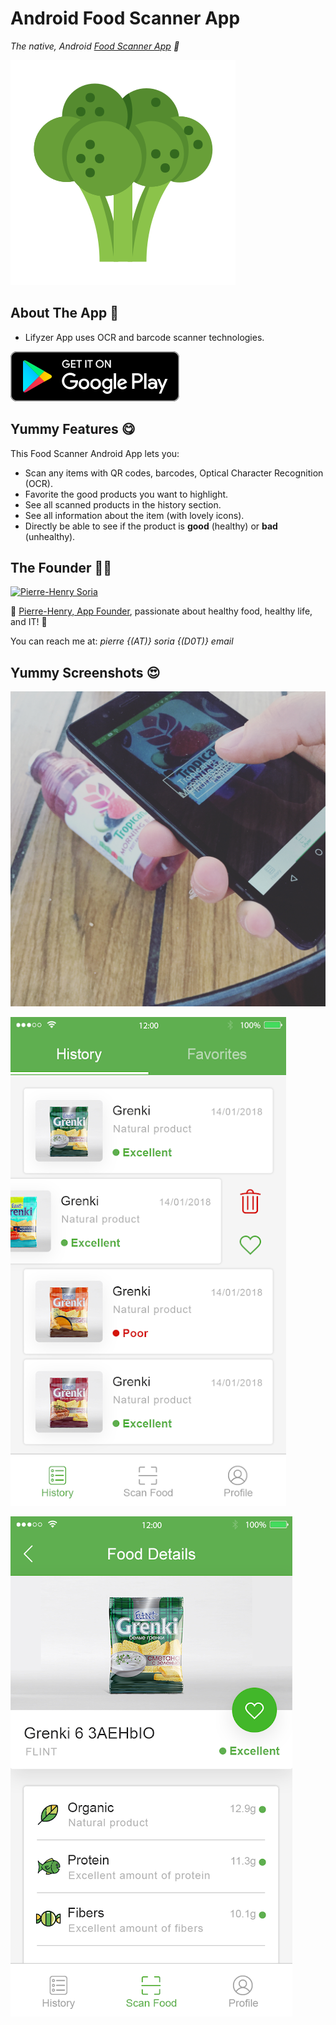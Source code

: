 # Android Food Scanner App

*The native, Android [Food Scanner App](https://play.google.com/store/apps/details?id=com.lifyzer) 🥝*

![Healthy Food, Healthy Tomato](extras/assets/broccoli-healthy-food.svg)


## About The App 🤔

* Lifyzer App uses OCR and barcode scanner technologies.

[![Get Lifyzer, Healthy Food on Google Play](extras/assets/googleplay-badge.svg)](https://play.google.com/store/apps/details?id=com.lifyzer "Get It on Google Play")


## Yummy Features 😋

This Food Scanner Android App lets you:

- Scan any items with QR codes, barcodes, Optical Character Recognition (OCR).
- Favorite the good products you want to highlight.
- See all scanned products in the history section.
- See all information about the item (with lovely icons).
- Directly be able to see if the product is **good** (healthy) or **bad** (unhealthy).


## The Founder 👨‍🍳

[![Pierre-Henry Soria](https://avatars0.githubusercontent.com/u/1325411?s=200)](https://ph7.me "Pierre-Henry Soria: Software Engineer")

🍓 [Pierre-Henry, App Founder](https://pierrehenry.be), passionate about healthy food, healthy life, and IT! 🍍

You can reach me at: *pierre {(AT)} soria {(D0T)} email*


## Yummy Screenshots 😍

![Scan a bottle of juice](extras/assets/screenshots/scan-healthy-juice-bottle.jpg)

![List of scanned items](extras/assets/screenshots/lifyzer-history-scanned-food-items.png)

![Details of an food product scanned](extras/assets/screenshots/lifyzer-food-product-details.png)
